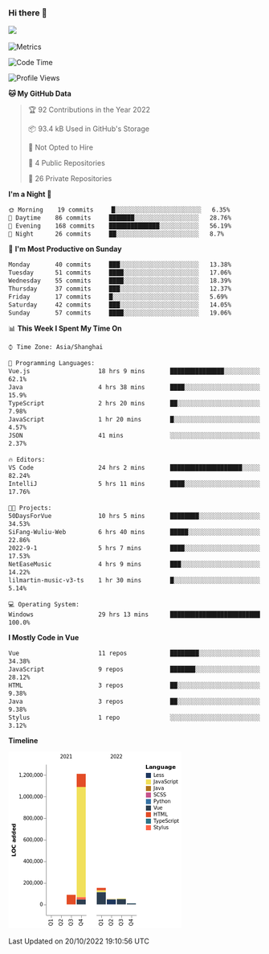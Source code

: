 ### Hi there 👋
![](https://github-readme-stats.vercel.app/api?username=Jamartin-create)

![Metrics](https://metrics.lecoq.io/Jamartin-create?template=classic&base.activity=0&base.community=0&base.repositories=0&isocalendar=1&calendar=1&languages=1&base=header%2C%20activity%2C%20community%2C%20repositories%2C%20metadata&base.indepth=false&base.hireable=false&isocalendar=false&isocalendar.duration=full-year&languages=false&languages.limit=8&languages.threshold=0%25&languages.other=false&languages.colors=github&languages.sections=most-used&languages.indepth=false&languages.analysis.timeout=15&languages.categories=markup%2C%20programming&languages.recent.categories=markup%2C%20programming&languages.recent.load=300&languages.recent.days=14&calendar=false&calendar.limit=1&config.timezone=Asia%2FShanghai)

<!--START_SECTION:waka-->
![Code Time](http://img.shields.io/badge/Code%20Time-284%20hrs%2032%20mins-blue)

![Profile Views](http://img.shields.io/badge/Profile%20Views-0-blue)

**🐱 My GitHub Data** 

> 🏆 92 Contributions in the Year 2022
 > 
> 📦 93.4 kB Used in GitHub's Storage 
 > 
> 🚫 Not Opted to Hire
 > 
> 📜 4 Public Repositories 
 > 
> 🔑 26 Private Repositories  
 > 
**I'm a Night 🦉** 

```text
🌞 Morning    19 commits     █░░░░░░░░░░░░░░░░░░░░░░░░   6.35% 
🌆 Daytime    86 commits     ███████░░░░░░░░░░░░░░░░░░   28.76% 
🌃 Evening    168 commits    ██████████████░░░░░░░░░░░   56.19% 
🌙 Night      26 commits     ██░░░░░░░░░░░░░░░░░░░░░░░   8.7%

```
📅 **I'm Most Productive on Sunday** 

```text
Monday       40 commits     ███░░░░░░░░░░░░░░░░░░░░░░   13.38% 
Tuesday      51 commits     ████░░░░░░░░░░░░░░░░░░░░░   17.06% 
Wednesday    55 commits     ████░░░░░░░░░░░░░░░░░░░░░   18.39% 
Thursday     37 commits     ███░░░░░░░░░░░░░░░░░░░░░░   12.37% 
Friday       17 commits     █░░░░░░░░░░░░░░░░░░░░░░░░   5.69% 
Saturday     42 commits     ███░░░░░░░░░░░░░░░░░░░░░░   14.05% 
Sunday       57 commits     ████░░░░░░░░░░░░░░░░░░░░░   19.06%

```


📊 **This Week I Spent My Time On** 

```text
⌚︎ Time Zone: Asia/Shanghai

💬 Programming Languages: 
Vue.js                   18 hrs 9 mins       ███████████████░░░░░░░░░░   62.1% 
Java                     4 hrs 38 mins       ████░░░░░░░░░░░░░░░░░░░░░   15.9% 
TypeScript               2 hrs 20 mins       ██░░░░░░░░░░░░░░░░░░░░░░░   7.98% 
JavaScript               1 hr 20 mins        █░░░░░░░░░░░░░░░░░░░░░░░░   4.57% 
JSON                     41 mins             ░░░░░░░░░░░░░░░░░░░░░░░░░   2.37%

🔥 Editors: 
VS Code                  24 hrs 2 mins       ████████████████████░░░░░   82.24% 
IntelliJ                 5 hrs 11 mins       ████░░░░░░░░░░░░░░░░░░░░░   17.76%

🐱‍💻 Projects: 
50DaysForVue             10 hrs 5 mins       ████████░░░░░░░░░░░░░░░░░   34.53% 
SiFang-Wuliu-Web         6 hrs 40 mins       █████░░░░░░░░░░░░░░░░░░░░   22.86% 
2022-9-1                 5 hrs 7 mins        ████░░░░░░░░░░░░░░░░░░░░░   17.53% 
NetEaseMusic             4 hrs 9 mins        ███░░░░░░░░░░░░░░░░░░░░░░   14.22% 
lilmartin-music-v3-ts    1 hr 30 mins        █░░░░░░░░░░░░░░░░░░░░░░░░   5.14%

💻 Operating System: 
Windows                  29 hrs 13 mins      █████████████████████████   100.0%

```

**I Mostly Code in Vue** 

```text
Vue                      11 repos            ████████░░░░░░░░░░░░░░░░░   34.38% 
JavaScript               9 repos             ███████░░░░░░░░░░░░░░░░░░   28.12% 
HTML                     3 repos             ██░░░░░░░░░░░░░░░░░░░░░░░   9.38% 
Java                     3 repos             ██░░░░░░░░░░░░░░░░░░░░░░░   9.38% 
Stylus                   1 repo              ░░░░░░░░░░░░░░░░░░░░░░░░░   3.12%

```


**Timeline**

![Chart not found](https://raw.githubusercontent.com/Jamartin-create/Jamartin-create/master/charts/bar_graph.png) 


 Last Updated on 20/10/2022 19:10:56 UTC
<!--END_SECTION:waka-->
